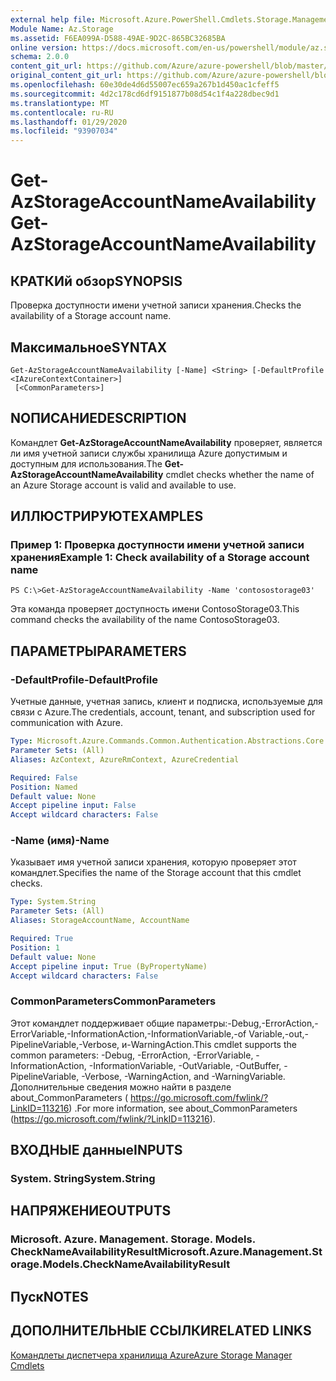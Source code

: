 ```yaml
---
external help file: Microsoft.Azure.PowerShell.Cmdlets.Storage.Management.dll-Help.xml
Module Name: Az.Storage
ms.assetid: F6EA099A-D588-49AE-9D2C-865BC32685BA
online version: https://docs.microsoft.com/en-us/powershell/module/az.storage/get-azstorageaccountnameavailability
schema: 2.0.0
content_git_url: https://github.com/Azure/azure-powershell/blob/master/src/Storage/Storage.Management/help/Get-AzStorageAccountNameAvailability.md
original_content_git_url: https://github.com/Azure/azure-powershell/blob/master/src/Storage/Storage.Management/help/Get-AzStorageAccountNameAvailability.md
ms.openlocfilehash: 60e30de4d6d55007ec659a267b1d450ac1cfeff5
ms.sourcegitcommit: 4d2c178cd6df9151877b08d54c1f4a228dbec9d1
ms.translationtype: MT
ms.contentlocale: ru-RU
ms.lasthandoff: 01/29/2020
ms.locfileid: "93907034"
---
```

# <span data-ttu-id="a97f9-101">Get-AzStorageAccountNameAvailability</span><span class="sxs-lookup"><span data-stu-id="a97f9-101">Get-AzStorageAccountNameAvailability</span></span>

## <span data-ttu-id="a97f9-102">КРАТКИй обзор</span><span class="sxs-lookup"><span data-stu-id="a97f9-102">SYNOPSIS</span></span>
<span data-ttu-id="a97f9-103">Проверка доступности имени учетной записи хранения.</span><span class="sxs-lookup"><span data-stu-id="a97f9-103">Checks the availability of a Storage account name.</span></span>

## <span data-ttu-id="a97f9-104">Максимальное</span><span class="sxs-lookup"><span data-stu-id="a97f9-104">SYNTAX</span></span>

```
Get-AzStorageAccountNameAvailability [-Name] <String> [-DefaultProfile <IAzureContextContainer>]
 [<CommonParameters>]
```

## <span data-ttu-id="a97f9-105">NОПИСАНИЕ</span><span class="sxs-lookup"><span data-stu-id="a97f9-105">DESCRIPTION</span></span>
<span data-ttu-id="a97f9-106">Командлет **Get-AzStorageAccountNameAvailability** проверяет, является ли имя учетной записи службы хранилища Azure допустимым и доступным для использования.</span><span class="sxs-lookup"><span data-stu-id="a97f9-106">The **Get-AzStorageAccountNameAvailability** cmdlet checks whether the name of an Azure Storage account is valid and available to use.</span></span>

## <span data-ttu-id="a97f9-107">ИЛЛЮСТРИРУЮТ</span><span class="sxs-lookup"><span data-stu-id="a97f9-107">EXAMPLES</span></span>

### <span data-ttu-id="a97f9-108">Пример 1: Проверка доступности имени учетной записи хранения</span><span class="sxs-lookup"><span data-stu-id="a97f9-108">Example 1: Check availability of a Storage account name</span></span>
```
PS C:\>Get-AzStorageAccountNameAvailability -Name 'contosostorage03'
```

<span data-ttu-id="a97f9-109">Эта команда проверяет доступность имени ContosoStorage03.</span><span class="sxs-lookup"><span data-stu-id="a97f9-109">This command checks the availability of the name ContosoStorage03.</span></span>

## <span data-ttu-id="a97f9-110">ПАРАМЕТРЫ</span><span class="sxs-lookup"><span data-stu-id="a97f9-110">PARAMETERS</span></span>

### <span data-ttu-id="a97f9-111">-DefaultProfile</span><span class="sxs-lookup"><span data-stu-id="a97f9-111">-DefaultProfile</span></span>
<span data-ttu-id="a97f9-112">Учетные данные, учетная запись, клиент и подписка, используемые для связи с Azure.</span><span class="sxs-lookup"><span data-stu-id="a97f9-112">The credentials, account, tenant, and subscription used for communication with Azure.</span></span>

```yaml
Type: Microsoft.Azure.Commands.Common.Authentication.Abstractions.Core.IAzureContextContainer
Parameter Sets: (All)
Aliases: AzContext, AzureRmContext, AzureCredential

Required: False
Position: Named
Default value: None
Accept pipeline input: False
Accept wildcard characters: False
```

### <span data-ttu-id="a97f9-113">-Name (имя)</span><span class="sxs-lookup"><span data-stu-id="a97f9-113">-Name</span></span>
<span data-ttu-id="a97f9-114">Указывает имя учетной записи хранения, которую проверяет этот командлет.</span><span class="sxs-lookup"><span data-stu-id="a97f9-114">Specifies the name of the Storage account that this cmdlet checks.</span></span>

```yaml
Type: System.String
Parameter Sets: (All)
Aliases: StorageAccountName, AccountName

Required: True
Position: 1
Default value: None
Accept pipeline input: True (ByPropertyName)
Accept wildcard characters: False
```

### <span data-ttu-id="a97f9-115">CommonParameters</span><span class="sxs-lookup"><span data-stu-id="a97f9-115">CommonParameters</span></span>
<span data-ttu-id="a97f9-116">Этот командлет поддерживает общие параметры:-Debug,-ErrorAction,-ErrorVariable,-InformationAction,-InformationVariable,-of Variable,-out,-PipelineVariable,-Verbose, и-WarningAction.</span><span class="sxs-lookup"><span data-stu-id="a97f9-116">This cmdlet supports the common parameters: -Debug, -ErrorAction, -ErrorVariable, -InformationAction, -InformationVariable, -OutVariable, -OutBuffer, -PipelineVariable, -Verbose, -WarningAction, and -WarningVariable.</span></span> <span data-ttu-id="a97f9-117">Дополнительные сведения можно найти в разделе about_CommonParameters ( https://go.microsoft.com/fwlink/?LinkID=113216) .</span><span class="sxs-lookup"><span data-stu-id="a97f9-117">For more information, see about_CommonParameters (https://go.microsoft.com/fwlink/?LinkID=113216).</span></span>

## <span data-ttu-id="a97f9-118">ВХОДНЫЕ данные</span><span class="sxs-lookup"><span data-stu-id="a97f9-118">INPUTS</span></span>

### <span data-ttu-id="a97f9-119">System. String</span><span class="sxs-lookup"><span data-stu-id="a97f9-119">System.String</span></span>

## <span data-ttu-id="a97f9-120">НАПРЯЖЕНИЕ</span><span class="sxs-lookup"><span data-stu-id="a97f9-120">OUTPUTS</span></span>

### <span data-ttu-id="a97f9-121">Microsoft. Azure. Management. Storage. Models. CheckNameAvailabilityResult</span><span class="sxs-lookup"><span data-stu-id="a97f9-121">Microsoft.Azure.Management.Storage.Models.CheckNameAvailabilityResult</span></span>

## <span data-ttu-id="a97f9-122">Пуск</span><span class="sxs-lookup"><span data-stu-id="a97f9-122">NOTES</span></span>

## <span data-ttu-id="a97f9-123">ДОПОЛНИТЕЛЬНЫЕ ССЫЛКИ</span><span class="sxs-lookup"><span data-stu-id="a97f9-123">RELATED LINKS</span></span>

[<span data-ttu-id="a97f9-124">Командлеты диспетчера хранилища Azure</span><span class="sxs-lookup"><span data-stu-id="a97f9-124">Azure Storage Manager Cmdlets</span></span>](./Az.Storage.md)


